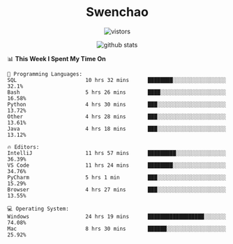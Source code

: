 <h1 align="center">Swenchao</h3>

<p align="center">
  <img src="https://visitor-badge.glitch.me/badge?page_id=Swenchao" alt="vistors" />
</p>

<p align="center">
  <img src="https://github-readme-stats.vercel.app/api?username=Swenchao&count_private=true&show_icons=true&theme=vue-dark&hide_title=true" alt="github stats" />
</p>

<!--START_SECTION:waka-->
📊 **This Week I Spent My Time On** 

```text
💬 Programming Languages: 
SQL                      10 hrs 32 mins      ████████░░░░░░░░░░░░░░░░░   32.1% 
Bash                     5 hrs 26 mins       ████░░░░░░░░░░░░░░░░░░░░░   16.58% 
Python                   4 hrs 30 mins       ███░░░░░░░░░░░░░░░░░░░░░░   13.72% 
Other                    4 hrs 28 mins       ███░░░░░░░░░░░░░░░░░░░░░░   13.61% 
Java                     4 hrs 18 mins       ███░░░░░░░░░░░░░░░░░░░░░░   13.12%

🔥 Editors: 
IntelliJ                 11 hrs 57 mins      █████████░░░░░░░░░░░░░░░░   36.39% 
VS Code                  11 hrs 24 mins      ████████░░░░░░░░░░░░░░░░░   34.76% 
PyCharm                  5 hrs 1 min         ███░░░░░░░░░░░░░░░░░░░░░░   15.29% 
Browser                  4 hrs 27 mins       ███░░░░░░░░░░░░░░░░░░░░░░   13.55%

💻 Operating System: 
Windows                  24 hrs 19 mins      ██████████████████░░░░░░░   74.08% 
Mac                      8 hrs 30 mins       ██████░░░░░░░░░░░░░░░░░░░   25.92%

```


<!--END_SECTION:waka-->
